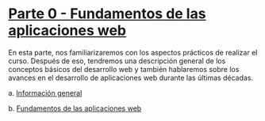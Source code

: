 # [Parte 0 - Fundamentos de las aplicaciones web](https://fullstackopen.com/es/part0)

En esta parte, nos familiarizaremos con los aspectos prácticos de realizar el curso. Después de eso, tendremos una descripción general de los conceptos básicos del desarrollo web y también hablaremos sobre los avances en el desarrollo de aplicaciones web durante las últimas décadas.
<br/>

a. [Información general](https://fullstackopen.com/es/part0/informacion_general)

b. [Fundamentos de las aplicaciones web](https://fullstackopen.com/es/part0/fundamentos_de_las_aplicaciones_web)
